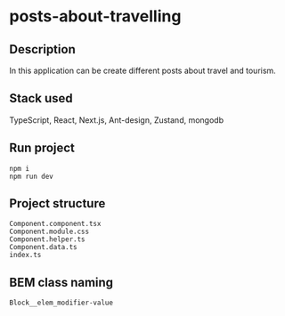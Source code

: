 # posts-about-travelling

## Description
In this application can be create different posts about travel and tourism.

## Stack used
TypeScript, React, Next.js, Ant-design, Zustand, mongodb

## Run project
`npm i`</br>
`npm run dev`

## Project structure
`Component.component.tsx`</br>
`Component.module.css`</br>
`Component.helper.ts`</br>
`Component.data.ts`</br>
`index.ts`</br>

## BEM class naming
`Block__elem_modifier-value`
